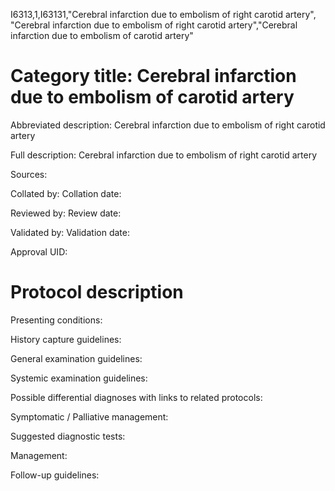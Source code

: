 I6313,1,I63131,"Cerebral infarction due to embolism of right carotid artery", "Cerebral infarction due to embolism of right carotid artery","Cerebral infarction due to embolism of carotid artery"
# Category title: Cerebral infarction due to embolism of carotid artery

Abbreviated description: Cerebral infarction due to embolism of right carotid artery

Full description: Cerebral infarction due to embolism of right carotid artery

Sources:

Collated by:
Collation date:

Reviewed by:
Review date:

Validated by:
Validation date:

Approval UID:

# Protocol description

Presenting conditions:

History capture guidelines:

General examination guidelines:

Systemic examination guidelines:

Possible differential diagnoses with links to related protocols:

Symptomatic / Palliative management:

Suggested diagnostic tests:

Management:

Follow-up guidelines:
